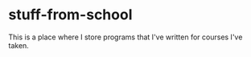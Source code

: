 # stuff-from-school

This is a place where I store programs that I've written for courses I've taken.
